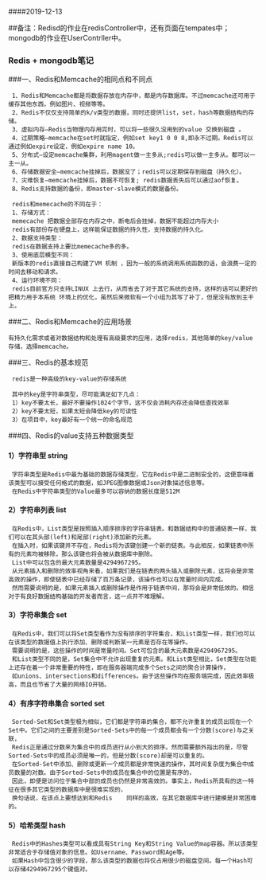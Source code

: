 ####2019-12-13

##备注：Redisd的作业在redisController中，还有页面在tempates中；mongodb的作业在UserContrller中。

###  Redis +  mongodb笔记

###一、Redis和Memcache的相同点和不同点

     1、Redis和Memcache都是将数据存放在内存中，都是内存数据库。不过memcache还可用于缓存其他东西，例如图片、视频等等。 
     2、Redis不仅仅支持简单的k/v类型的数据，同时还提供list，set，hash等数据结构的存储。 
     3、虚拟内存–Redis当物理内存用完时，可以将一些很久没用到的value 交换到磁盘 。
     4、过期策略–memcache在set时就指定，例如set key1 0 0 8,即永不过期。Redis可以通过例如expire设定，例如expire name 10。 
     5、分布式–设定memcache集群，利用magent做一主多从;redis可以做一主多从。都可以一主一从。 
     6、存储数据安全–memcache挂掉后，数据没了；redis可以定期保存到磁盘（持久化）。 
     7、灾难恢复–memcache挂掉后，数据不可恢复; redis数据丢失后可以通过aof恢复。
     8、Redis支持数据的备份，即master-slave模式的数据备份。
     
     redis和memecache的不同在于： 
     1、存储方式： 
     memecache 把数据全部存在内存之中，断电后会挂掉，数据不能超过内存大小 
     redis有部份存在硬盘上，这样能保证数据的持久性，支持数据的持久化。 
     2、数据支持类型： 
     redis在数据支持上要比memecache多的多。 
     3、使用底层模型不同： 
     新版本的redis直接自己构建了VM 机制 ，因为一般的系统调用系统函数的话，会浪费一定的时间去移动和请求。 
     4、运行环境不同： 
     redis目前官方只支持LINUX 上去行，从而省去了对于其它系统的支持，这样的话可以更好的把精力用于本系统 环境上的优化，虽然后来微软有一个小组为其写了补丁，但是没有放到主干上。
     
 ###二、Redis和Memcache的应用场景
 
    有持久化需求或者对数据结构和处理有高级要求的应用，选择redis，其他简单的key/value存储，选择memcache。
    
 ###三、Redis的基本规范
 
     redis是一种高级的key-value的存储系统
     
     其中的key是字符串类型，尽可能满足如下几点：
     1）key不要太长，最好不要操作1024个字节，这不仅会消耗内存还会降低查找效率
     2）key不要太短，如果太短会降低key的可读性
     3）在项目中，key最好有一个统一的命名规范
     
 ###四、Redis的value支持五种数据类型
 ####    1）字符串型 string
 
     字符串类型是Redis中最为基础的数据存储类型，它在Redis中是二进制安全的，这便意味着该类型可以接受任何格式的数据，如JPEG图像数据或Json对象描述信息等。	
     在Redis中字符串类型的Value最多可以容纳的数据长度是512M                
 ####    2）字符串列表 list
 
     在Redis中，List类型是按照插入顺序排序的字符串链表。和数据结构中的普通链表一样，我们可以在其头部(left)和尾部(right)添加新的元素。
     在插入时，如果该键并不存在，Redis将为该键创建一个新的链表。与此相反，如果链表中所有的元素均被移除，那么该键也将会被从数据库中删除。
     List中可以包含的最大元素数量是4294967295。
     从元素插入和删除的效率视角来看，如果我们是在链表的两头插入或删除元素，这将会是非常高效的操作，即使链表中已经存储了百万条记录，该操作也可以在常量时间内完成。
     然而需要说明的是，如果元素插入或删除操作是作用于链表中间，那将会是非常低效的。相信对于有良好数据结构基础的开发者而言，这一点并不难理解。
 ####    3）字符串集合 set
 
     在Redis中，我们可以将Set类型看作为没有排序的字符集合，和List类型一样，我们也可以在该类型的数据值上执行添加、删除或判断某一元素是否存在等操作。
     需要说明的是，这些操作的时间是常量时间。Set可包含的最大元素数是4294967295。
     和List类型不同的是，Set集合中不允许出现重复的元素。和List类型相比，Set类型在功能上还存在着一个非常重要的特性，即在服务器端完成多个Sets之间的聚合计算操作，
     如unions、intersections和differences。由于这些操作均在服务端完成，因此效率极高，而且也节省了大量的网络IO开销。
 ####    4）有序字符串集合 sorted set
 
     Sorted-Set和Set类型极为相似，它们都是字符串的集合，都不允许重复的成员出现在一个Set中。它们之间的主要差别是Sorted-Sets中的每一个成员都会有一个分数(score)与之关联，
     Redis正是通过分数来为集合中的成员进行从小到大的排序。然而需要额外指出的是，尽管Sorted-Sets中的成员必须是唯一的，但是分数(score)却是可以重复的。
     在Sorted-Set中添加、删除或更新一个成员都是非常快速的操作，其时间复杂度为集合中成员数量的对数。由于Sorted-Sets中的成员在集合中的位置是有序的，
     因此，即便是访问位于集合中部的成员也仍然是非常高效的。事实上，Redis所具有的这一特征在很多其它类型的数据库中是很难实现的，
     换句话说，在该点上要想达到和Redis	同样的高效，在其它数据库中进行建模是非常困难的。
 ####    5）哈希类型 hash
 
     Redis中的Hashes类型可以看成具有String Key和String Value的map容器。所以该类型非常适合于存储值对象的信息。如Username、Password和Age等。
     如果Hash中包含很少的字段，那么该类型的数据也将仅占用很少的磁盘空间。每一个Hash可以存储4294967295个键值对。
